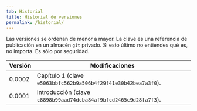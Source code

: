 ```yaml
---
tab: Historial
title: Historial de versiones
permalink: /historial/
---
```


Las versiones se ordenan de menor a mayor. La clave es una referencia de publicación en un almacén `git` privado. Si esto último no entiendes qué es, no importa. Es sólo por seguridad.

Versión | Modificaciones
--------- | -----------------
0.0002       | Capítulo 1 (clave `e5063bbfc562b9a506b4f29f41e30b42bea7a3f0`).
0.0001       | Introducción (clave `c8898b99aad74dcba84af9bfcd2465c9d28fa7f3`).
